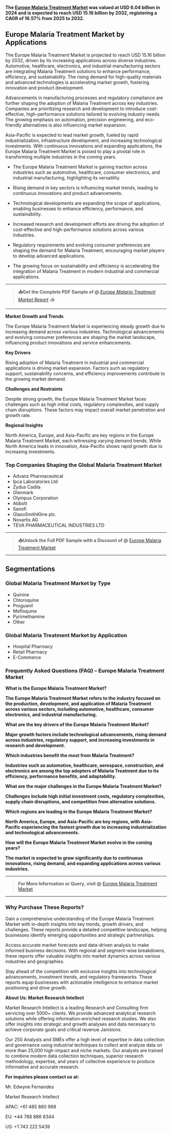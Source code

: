 <p><strong>The <a href="https://www.marketresearchintellect.com/download-sample/?rid=1015866&amp;utm_source=Pulse-April-Europe&amp;utm_medium=852">Europe Malaria Treatment Market</a> was valued at USD 6.04 billion in 2024 and is expected to reach USD 15.16 billion by 2032, registering a CAGR of 16.57% from 2025 to 2032.</strong></p><h2>Europe Malaria Treatment Market by Applications&nbsp;</h2><p><p>The Europe Malaria Treatment Market is projected to reach USD 15.16 billion by 2032, driven by its increasing applications across diverse industries. Automotive, healthcare, electronics, and industrial manufacturing sectors are integrating Malaria Treatment solutions to enhance performance, efficiency, and sustainability. The rising demand for high-quality materials and advanced technologies is accelerating market growth, fostering innovation and product development.</p><p>Advancements in manufacturing processes and regulatory compliance are further shaping the adoption of Malaria Treatment across key industries. Companies are prioritizing research and development to introduce cost-effective, high-performance solutions tailored to evolving industry needs. The growing emphasis on automation, precision engineering, and eco-friendly alternatives is also influencing market expansion.</p><p>Asia-Pacific is expected to lead market growth, fueled by rapid industrialization, infrastructure development, and increasing technological investments. With continuous innovations and expanding applications, the Europe Malaria Treatment Market is poised to play a pivotal role in transforming multiple industries in the coming years.</p></p><ul><li><p>The Europe Malaria Treatment Market is gaining traction across industries such as automotive, healthcare, consumer electronics, and industrial manufacturing, highlighting its versatility.</p></li><li><p>Rising demand in key sectors is influencing market trends, leading to continuous innovations and product advancements.</p></li><li><p>Technological developments are expanding the scope of applications, enabling businesses to enhance efficiency, performance, and sustainability.</p></li><li><p>Increased research and development efforts are driving the adoption of cost-effective and high-performance solutions across various industries.</p></li><li><p>Regulatory requirements and evolving consumer preferences are shaping the demand for Malaria Treatment, encouraging market players to develop advanced applications.</p></li><li><p>The growing focus on sustainability and efficiency is accelerating the integration of Malaria Treatment in modern industrial and commercial applications.</p></li></ul><hr /><blockquote><p><strong><span class="font-[700]">📥Get the Complete PDF Sample of @ </span></strong><em><span class="font-[700]"><a href="https://www.marketresearchintellect.com/download-sample/?rid=1015866&amp;utm_source=Pulse-April-Europe&amp;utm_medium=852" target="_blank" data-tracking-control-name="article-ssr-frontend-pulse_little-text-block" data-tracking-will-navigate="" data-test-link="">Europe Malaria Treatment Market Report</a>&nbsp;📥</span></em></p></blockquote><hr /><p class="" data-start="77" data-end="360"><strong data-start="77" data-end="105">Market Growth and Trends</strong></p><p class="" data-start="77" data-end="360">The Europe Malaria Treatment Market is experiencing steady growth due to increasing demand across various industries. Technological advancements and evolving consumer preferences are shaping the market landscape, influencing product innovations and service enhancements.</p><p class="" data-start="362" data-end="606"><strong data-start="362" data-end="377">Key Drivers</strong></p><p class="" data-start="362" data-end="606">Rising adoption of Malaria Treatment in industrial and commercial applications is driving market expansion. Factors such as regulatory support, sustainability concerns, and efficiency improvements contribute to the growing market demand.</p><p class="" data-start="608" data-end="849"><strong data-start="608" data-end="637">Challenges and Restraints</strong></p><p class="" data-start="608" data-end="849">Despite strong growth, the Europe Malaria Treatment Market faces challenges such as high initial costs, regulatory complexities, and supply chain disruptions. These factors may impact overall market penetration and growth rate.</p><p class="" data-start="851" data-end="1095"><strong data-start="851" data-end="872">Regional Insights</strong></p><p class="" data-start="851" data-end="1095">North America, Europe, and Asia-Pacific are key regions in the Europe Malaria Treatment Market, each witnessing varying demand trends. While North America leads in innovation, Asia-Pacific shows rapid growth due to increasing investments.</p><p><h3>Top Companies Shaping the Global Malaria Treatment Market </h3><ul><li>Advanz Pharmaceutical</li><li>Ipca Laboratories Ltd</li><li>Zydus Cadila</li><li>Glenmark</li><li>Olympus Corporation</li><li>Abbott</li><li>Sanofi</li><li>GlaxoSmithKline plc.</li><li>Novartis AG</li><li>TEVA PHARMACEUTICAL INDUSTRIES LTD</li></ul></p><hr /><blockquote><p><strong>📥Unlock the Full PDF Sample with a Discount of @</strong> <a href="https://www.marketresearchintellect.com/ask-for-discount/?rid=1015866&amp;utm_source=Pulse-April-Europe&amp;utm_medium=852">Europe Malaria Treatment Market</a></p></blockquote><hr /><p><h2>Segmentations</h2><h3>Global Malaria Treatment Market by Type</h3><ul><li>Quinine</li><li>Chloroquine</li><li>Proguanil</li><li>Mefloquine</li><li>Pyrimethamine</li><li>Other</li></ul><h3>Global Malaria Treatment Market by Application</h3><ul><li>Hospital Pharmacy</li><li>Retail Pharmacy</li><li>E-Commerce</li></ul></p><h3><strong>Frequently Asked Questions (FAQ) &ndash; Europe Malaria Treatment Market</strong></h3><p><strong>What is the Europe Malaria Treatment Market?</strong></p><p><strong>The Europe Malaria Treatment Market refers to the industry focused on the production, development, and application of Malaria Treatment across various sectors, including automotive, healthcare, consumer electronics, and industrial manufacturing.</strong></p><p><strong>What are the key drivers of the Europe Malaria Treatment Market?</strong></p><p><strong>Major growth factors include technological advancements, rising demand across industries, regulatory support, and increasing investments in research and development.</strong></p><p><strong>Which industries benefit the most from Malaria Treatment?</strong></p><p><strong>Industries such as automotive, healthcare, aerospace, construction, and electronics are among the top adopters of Malaria Treatment due to its efficiency, performance benefits, and adaptability.</strong></p><p><strong>What are the major challenges in the Europe Malaria Treatment Market?</strong></p><p><strong>Challenges include high initial investment costs, regulatory complexities, supply chain disruptions, and competition from alternative solutions.</strong></p><p><strong>Which regions are leading in the Europe Malaria Treatment Market?</strong></p><p><strong>North America, Europe, and Asia-Pacific are key regions, with Asia-Pacific experiencing the fastest growth due to increasing industrialization and technological advancements.</strong></p><p><strong>How will the Europe Malaria Treatment Market evolve in the coming years?</strong></p><p><strong>The market is expected to grow significantly due to continuous innovations, rising demand, and expanding applications across various industries.</strong></p><hr /><blockquote><p><span class="font-[700]"><strong>For More Information or Query, visit&nbsp;@</strong>&nbsp;</span><span class="font-[700]"><a href="https://www.marketresearchintellect.com/product/global-malaria-treatment-market/?utm_source=Linkedin&utm_medium=852" target="_blank" data-tracking-control-name="article-ssr-frontend-pulse_little-text-block" data-tracking-will-navigate="" data-test-link="">Europe Malaria Treatment Market</a></span></p></blockquote><hr /><h3><strong data-start="0" data-end="31">Why Purchase These Reports?</strong></h3><p class="" data-start="35" data-end="297">Gain a comprehensive understanding of the Europe Malaria Treatment Market with in-depth insights into key trends, growth drivers, and challenges. These reports provide a detailed competitive landscape, helping businesses identify emerging opportunities and strategic partnerships.</p><p class="" data-start="299" data-end="540">Access accurate market forecasts and data-driven analysis to make informed business decisions. With regional and segment-wise breakdowns, these reports offer valuable insights into market dynamics across various industries and geographies.</p><p class="" data-start="542" data-end="784">Stay ahead of the competition with exclusive insights into technological advancements, investment trends, and regulatory frameworks. These reports equip businesses with actionable intelligence to enhance market positioning and drive growth.</p><p><strong><span class="font-[700]">About Us: Market Research Intellect</span></strong></p><p><span class="">Market Research Intellect is a leading Research and Consulting firm servicing over 5000+ clients. We provide advanced analytical research solutions while offering information-enriched research studies.&nbsp;</span>We also offer insights into strategic and growth analyses and data necessary to achieve corporate goals and critical revenue Janisions.</p><p><span class="">Our 250 Analysts and SMEs offer a high level of expertise in data collection and governance using industrial techniques to collect and analyze data on more than 25,000 high-impact and niche markets. Our analysts are trained to combine modern data collection techniques, superior research methodology, expertise, and years of collective experience to produce informative and accurate research.</span></p><p><strong>For inquiries please contact us at:</strong></p><p>Mr. Edwyne Fernandes</p><p>Market Research Intellect</p><p>APAC: +61 485 860 968</p><p>EU: +44 788 886 6344</p><p>US: +1 743 222 5439</p>